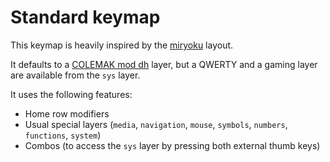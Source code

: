 # Standard keymap

This keymap is heavily inspired by the [miryoku](https://github.com/manna-harbour/miryoku) layout.

It defaults to a [COLEMAK mod dh](https://colemakmods.github.io/mod-dh/) layer, but a QWERTY and a gaming layer are available from the `sys` layer.

It uses the following features:

-   Home row modifiers
-   Usual special layers (`media`, `navigation`, `mouse`, `symbols`, `numbers`, `functions`, `system`)
-   Combos (to access the `sys` layer by pressing both external thumb keys)

